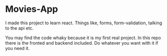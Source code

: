 # Movies-App

I made this project to learn react. Things like, forms, form-validation, talking to the api etc.

You may find the code whaky because it is my first real project. In this repo there is the fronted and backend included. Do whatever you want with it if you need it.
